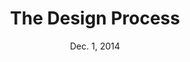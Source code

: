 ---
title: The Design Process
week: 2
number: 1
date: Dec. 1, 2014

resources:
  articles:
    -
      url: http://v2.centralstory.com/about/squiggle/
      title: That Squiggle of the Design Process
#     - url: http://www.designcouncil.org.uk/sites/default/files/asset/document/ElevenLessons_Design_Council%20(2).pdf
#     - url: http://www.designcouncil.org.uk/
  videos:
    - title: Simon Sinek on “Start with why”
      url: http://www.youtube.com/watch?v=wMLSrqYk0UE


terms:
  -
    term: Dieter Rams
    definition: A highly celebrated product designer best known for his long career at Braun. http://en.wikipedia.org/wiki/Dieter_Rams
  -
    term: Damien Newman
    definition: Best known for creating the Design Process Squiggle, Damien worked at IDEO and frog design before founding the firm Central. He also teaches at Stanford.
  -
    term: User-centered design
    definition: http://en.wikipedia.org/wiki/User-centered_design
  -
    term: Activity-centered design
    definition: http://en.wikipedia.org/wiki/Activity-centered_design
  -
    term: Process-centered design
    definition: http://en.wikipedia.org/wiki/Process-centered_design
  -
    term: Empathic design
    definition: http://en.wikipedia.org/wiki/Empathic_design
  -
    term: Divergent Thinking
    definition: Divergent thinking pertains to any method that encourages broad exploration in order to generate creative ideas.
  -
    term: Convergent Thinking
    definition: Convergent thinking pertains to any method that focuses on a team coming up with a single, agreed-upon solution.
  -
    term: Double Diamond Model
    definition: The underlying design process framework shared by many design organizations, as discovered by research done by The Design Council. http://www.designcouncil.org.uk/sites/default/files/asset/document/ElevenLessons_Design_Council%20(2).pdf
  -
    term: Paul Rand
    definition: One of the most famous graphic designers, especially known for creating timeless, iconic logos for corporations including IBM, UPS, Enron, ABC, and others.
  -
    term: Charles Eames
    definition: Along with his wife Ray, iconic product designer most known for designing furniture for Herman Miller. http://en.wikipedia.org/wiki/Charles_and_Ray_Eames
  -
    term: Five Whys Technique
    definition: An iterative question-asking technique used to discover the root cause of a problem. http://en.wikipedia.org/wiki/5_Whys


---